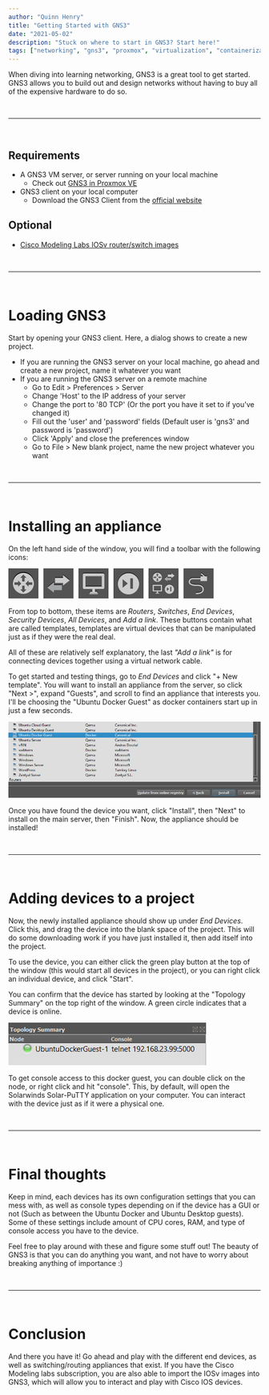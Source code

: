 ```yaml
---
author: "Quinn Henry"
title: "Getting Started with GNS3"
date: "2021-05-02"
description: "Stuck on where to start in GNS3? Start here!"
tags: ["networking", "gns3", "proxmox", "virtualization", "containerization"]
---
```


When diving into learning networking, GNS3 is a great tool to get started. GNS3 allows you to build out and design networks without having to buy all of the expensive hardware to do so.

&nbsp;

------

&nbsp;

## Requirements

- A GNS3 VM server, or server running on your local machine
  - Check out [GNS3 in Proxmox VE](/gns3-vm-in-proxmox-ve)
- GNS3 client on your local computer
  - Download the GNS3 Client from the [official website](https://www.gns3.com/software/download)

## Optional
- [Cisco Modeling Labs IOSv router/switch images](https://learningnetworkstore.cisco.com/cisco-modeling-labs-personal/cisco-cml-personal)

&nbsp;

------

&nbsp;

# Loading GNS3

Start by opening your GNS3 client. Here, a dialog shows to create a new project.
 - If you are running the GNS3 server on your local machine, go ahead and create a new project, name it whatever you want
 - If you are running the GNS3 server on a remote machine
   - Go to Edit > Preferences > Server
   - Change 'Host' to the IP address of your server
   - Change the port to '80 TCP' (Or the port you have it set to if you've changed it)
   - Fill out the 'user' and 'password' fields (Default user is 'gns3' and password is 'password')
   - Click 'Apply' and close the preferences window
   - Go to File > New blank project, name the new project whatever you want

&nbsp;

------

&nbsp;

# Installing an appliance

On the left hand side of the window, you will find a toolbar with the following icons:

![GNS3 - Sidebar Items](gns3-sidebarItems.png)

From top to bottom, these items are *Routers*, *Switches*, *End Devices*, *Security Devices*, *All Devices*, and *Add a link*. These buttons contain what are called templates, templates are virtual devices that can be manipulated just as if they were the real deal.

All of these are relatively self explanatory, the last *"Add a link"* is for connecting devices together using a virtual network cable.

To get started and testing things, go to *End Devices* and click "+ New template". You will want to install an appliance from the server, so click "Next >", expand "Guests", and scroll to find an appliance that interests you. I'll be choosing the "Ubuntu Docker Guest" as docker containers start up in just a few seconds.

![GNS3 - Appliance Selection](gns3-applianceSelection.png)

Once you have found the device you want, click "Install", then "Next" to install on the main server, then "Finish". Now, the appliance should be installed!

&nbsp;

------

&nbsp;

# Adding devices to a project

Now, the newly installed appliance should show up under *End Devices*. Click this, and drag the device into the blank space of the project. This will do some downloading work if you have just installed it, then add itself into the project.

To use the device, you can either click the green play button at the top of the window (this would start all devices in the project), or you can right click an individual device, and click "Start".

You can confirm that the device has started by looking at the "Topology Summary" on the top right of the window. A green circle indicates that a device is online.

![GNS3 - Appliance Online](gns3-applianceOnline.png)

To get console access to this docker guest, you can double click on the node, or right click and hit "console". This, by default, will open the Solarwinds Solar-PuTTY application on your computer. You can interact with the device just as if it were a physical one.

&nbsp;

------

&nbsp;

# Final thoughts

Keep in mind, each devices has its own configuration settings that you can mess with, as well as console types depending on if the device has a GUI or not (Such as between the Ubuntu Docker and Ubuntu Desktop guests). Some of these settings include amount of CPU cores, RAM, and type of console access you have to the device.

Feel free to play around with these and figure some stuff out! The beauty of GNS3 is that you can do anything you want, and not have to worry about breaking anything of importance :)

&nbsp;

------

&nbsp;

# Conclusion

And there you have it! Go ahead and play with the different end devices, as well as switching/routing appliances that exist. If you have the Cisco Modeling labs subscription, you are also able to import the IOSv images into GNS3, which will allow you to interact and play with Cisco IOS devices.